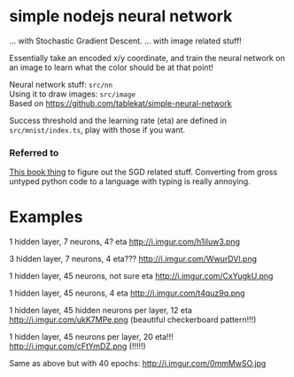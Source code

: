# simple nodejs neural network

... with Stochastic Gradient Descent.
... with image related stuff!

Essentially take an encoded x/y coordinate, and train the neural network on an image to learn what the color should be at that point!

Neural network stuff: `src/nn`  
Using it to draw images: `src/image`  
Based on https://github.com/tablekat/simple-neural-network

Success threshold and the learning rate (eta) are defined in `src/mnist/index.ts`, play with those if you want.

### Referred to
[This book thing](http://neuralnetworksanddeeplearning.com/chap1.html) to figure out the SGD related stuff. Converting from gross untyped python code to a language with typing is really annoying.

# Examples
1 hidden layer, 7 neurons, 4? eta
http://i.imgur.com/h1iIuw3.png

3 hidden layer, 7 neurons, 4 eta???
http://i.imgur.com/WwurDVl.png

1 hidden layer, 45 neurons, not sure eta
http://i.imgur.com/CxYugkU.png

1 hidden layer, 45 neurons, 4 eta
http://i.imgur.com/t4quz9q.png

1 hidden layer, 45 hidden neurons per layer, 12 eta
http://i.imgur.com/ukK7MPe.png
(beautiful checkerboard pattern!!!)

1 hidden layer, 45 neurons per layer, 20 eta!!!
http://i.imgur.com/cFtYmDZ.png
(!!!!!)

Same as above but with 40 epochs:
http://i.imgur.com/0mmMwSO.jpg
